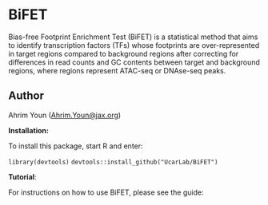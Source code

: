 # BiFET

Bias-free Footprint Enrichment Test (BiFET) is a statistical method 
that aims to identify transcription factors (TFs) whose
footprints are over-represented in target regions compared to background 
regions after correcting for differences in read counts and GC contents between
target and background regions, where regions represent ATAC-seq or DNAse-seq peaks.

## Author

Ahrim Youn (Ahrim.Youn@jax.org)

__Installation:__

To install this package, start R and enter:

`library(devtools)`
`devtools::install_github("UcarLab/BiFET")`


__Tutorial__:

For instructions on how to use BiFET, please see the guide: 


